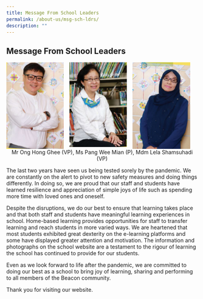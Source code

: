 ```yaml
---
title: Message From School Leaders
permalink: /about-us/msg-sch-ldrs/
description: ""
---
```

## Message From School Leaders

<img src="/images/VPO.jpg" style="width:30%;margin-right:15px;" align = "left">
<img src="/images/Ms Pang.jpg" style="width:30%;margin-right:15px;" align = "left">
<img src="/images/Mdm Lela.jpg" style="width:30%;margin-right:15px;" align = "left">

<p align="center">Mr Ong Hong Ghee (VP), Ms Pang Wee Mian (P), Mdm Lela Shamsuhadi (VP)</p>

The last two years have seen us being tested sorely by the pandemic. We are constantly on the alert to pivot to new safety measures and doing things differently. In doing so, we are proud that our staff and students have learned resilience and appreciation of simple joys of life such as spending more time with loved ones and oneself.

Despite the disruptions, we do our best to ensure that learning takes place and that both staff and students have meaningful learning experiences in school. Home-based learning provides opportunities for staff to transfer learning and reach students in more varied ways. We are heartened that most students exhibited great dexterity on the e-learning platforms and some have displayed greater attention and motivation. The information and photographs on the school website are a testament to the rigour of learning the school has continued to provide for our students.

Even as we look forward to life after the pandemic, we are committed to doing our best as a school to bring joy of learning, sharing and performing to all members of the Beacon community.

Thank you for visiting our website.